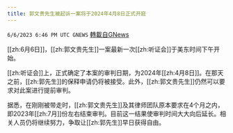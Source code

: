 ```yaml
---
title: 郭文贵先生被起诉一案将于2024年4月8日正式开庭
---
```

`6/6/2023 6:46 PM UTC GNEWS` [轉載自GNews](https://gnews.org/articles/1363086)

  
[[zh:6月6日]]，[[zh:郭文贵先生]]一案最新一次[[zh:听证会]]于美东时间下午开始。

[[zh:听证会]]上，正式确定了本案的审判日期，为2024年[[zh:4月8日]]。在那天之前，[[zh:郭先生]]的保释申请仍将被接受。此外，[[zh:郭文贵先生]]仍然可以要求对此案进行提前审判。

据悉，在刚刚被带走时，[[zh:郭文贵先生]]及其律师团队原本要求在4个月之内，即2023年[[zh:7月]]份左右结束审判。目前这一结果使审判时间大大向后延长。相关人员仍将继续努力，争取让[[zh:郭先生]]早日获得自由。
